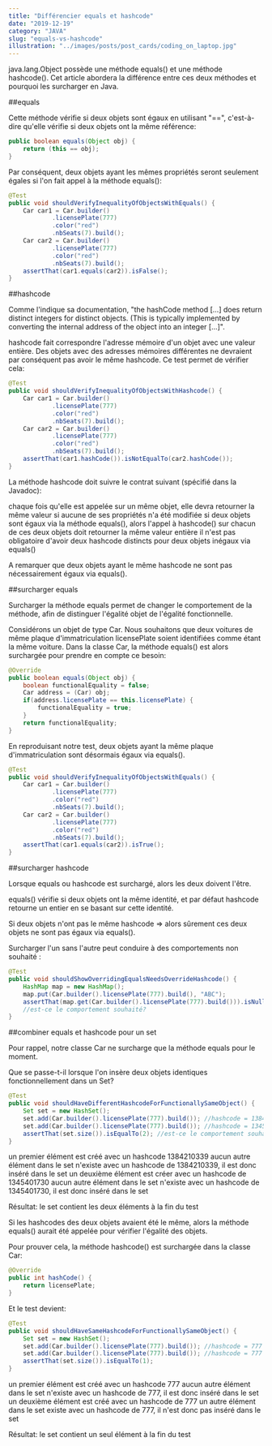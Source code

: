 ```yaml
---
title: "Différencier equals et hashcode"
date: "2019-12-19"
category: "JAVA"
slug: "equals-vs-hashcode"
illustration: "../images/posts/post_cards/coding_on_laptop.jpg"
---
```


java.lang.Object possède une méthode equals() et une méthode hashcode(). Cet article abordera la différence entre ces deux méthodes et pourquoi les surcharger en Java.

##equals

Cette méthode vérifie si deux objets sont égaux en utilisant "==", c'est-à-dire qu'elle vérifie si deux objets ont la même référence:

```java
public boolean equals(Object obj) {
    return (this == obj);
}
```

Par conséquent, deux objets ayant les mêmes propriétés seront seulement égales si l'on fait appel à la méthode equals():

```java
@Test
public void shouldVerifyInequalityOfObjectsWithEquals() {
    Car car1 = Car.builder()
            .licensePlate(777)
            .color("red")
            .nbSeats(7).build();
    Car car2 = Car.builder()
            .licensePlate(777)
            .color("red")
            .nbSeats(7).build();
    assertThat(car1.equals(car2)).isFalse();
}
```
##hashcode

Comme l'indique sa documentation, "the hashCode method [...] does return distinct integers for distinct objects. (This is typically implemented by converting the internal address of the object into an integer [...]".

hashcode fait correspondre l'adresse mémoire d'un objet avec une valeur entière. Des objets avec des adresses mémoires différentes ne devraient par conséquent pas avoir le même hashcode. Ce test permet de vérifier cela:

```java
@Test
public void shouldVerifyInequalityOfObjectsWithHashcode() {
    Car car1 = Car.builder()
            .licensePlate(777)
            .color("red")
            .nbSeats(7).build();
    Car car2 = Car.builder()
            .licensePlate(777)
            .color("red")
            .nbSeats(7).build();
    assertThat(car1.hashCode()).isNotEqualTo(car2.hashCode());
}
```

La méthode hashcode doit suivre le contrat suivant (spécifié dans la Javadoc):

chaque fois qu'elle est appelée sur un même objet, elle devra retourner la même valeur si aucune de ses propriétés n'a été modifiée
si deux objets sont égaux via la méthode equals(), alors l'appel à hashcode() sur chacun de ces deux objets doit retourner la même valeur entière
il n'est pas obligatoire d'avoir deux hashcode distincts pour deux objets inégaux via equals()

A remarquer que deux objets ayant le même hashcode ne sont pas nécessairement égaux via equals().

##surcharger equals

Surcharger la méthode equals permet de changer le comportement de la méthode, afin de distinguer l'égalité objet de l'égalité fonctionnelle.

Considérons un objet de type Car. Nous souhaitons que deux voitures de même plaque d'immatriculation licensePlate soient identifiées comme étant la même voiture. Dans la classe Car, la méthode equals() est alors surchargée pour prendre en compte ce besoin:

```java
@Override
public boolean equals(Object obj) {
    boolean functionalEquality = false;
    Car address = (Car) obj;
    if(address.licensePlate == this.licensePlate) {
        functionalEquality = true;
    }
    return functionalEquality;
}
```

En reproduisant notre test, deux objets ayant la même plaque d'immatriculation sont désormais égaux via equals().

```java
@Test
public void shouldVerifyInequalityOfObjectsWithEquals() {
    Car car1 = Car.builder()
            .licensePlate(777)
            .color("red")
            .nbSeats(7).build();
    Car car2 = Car.builder()
            .licensePlate(777)
            .color("red")
            .nbSeats(7).build();
    assertThat(car1.equals(car2)).isTrue();
}
```
##surcharger hashcode

Lorsque equals ou hashcode est surchargé, alors les deux doivent l'être.

equals() vérifie si deux objets ont la même identité, et par défaut hashcode retourne un entier en se basant sur cette identité.

Si deux objets n'ont pas le même hashcode => alors sûrement ces deux objets ne sont pas égaux via equals().

Surcharger l'un sans l'autre peut conduire à des comportements non souhaité :

```java
@Test
public void shouldShowOverridingEqualsNeedsOverrideHashcode() {
    HashMap map = new HashMap();
    map.put(Car.builder().licensePlate(777).build(), "ABC");
    assertThat(map.get(Car.builder().licensePlate(777).build())).isNull();
    //est-ce le comportement souhaité?
}
```
##combiner equals et hashcode pour un set

Pour rappel, notre classe Car ne surcharge que la méthode equals pour le moment.

Que se passe-t-il lorsque l'on insère deux objets identiques fonctionnellement dans un Set?

```java
@Test
public void shouldHaveDifferentHashcodeForFunctionallySameObject() {
    Set set = new HashSet();
    set.add(Car.builder().licensePlate(777).build()); //hashcode = 1384210339
    set.add(Car.builder().licensePlate(777).build()); //hashcode = 1345401730
    assertThat(set.size()).isEqualTo(2); //est-ce le comportement souhaité?
}
```
un premier élément est créé avec un hashcode 1384210339
aucun autre élément dans le set n'existe avec un hashcode de 1384210339, il est donc inséré dans le set
un deuxième élément est créer avec un hashcode de 1345401730
aucun autre élément dans le set n'existe avec un hashcode de 1345401730, il est donc inséré dans le set

Résultat: le set contient les deux éléments à la fin du test

Si les hashcodes des deux objets avaient été le même, alors la méthode equals() aurait été appelée pour vérifier l'égalité des objets.

Pour prouver cela, la méthode hashcode() est surchargée dans la classe Car:

```java
@Override
public int hashCode() {
    return licensePlate;
}
```

Et le test devient:

```java
@Test
public void shouldHaveSameHashcodeForFunctionallySameObject() {
    Set set = new HashSet();
    set.add(Car.builder().licensePlate(777).build()); //hashcode = 777
    set.add(Car.builder().licensePlate(777).build()); //hashcode = 777
    assertThat(set.size()).isEqualTo(1);
}
```
un premier élément est créé avec un hashcode 777
aucun autre élément dans le set n'existe avec un hashcode de 777, il est donc inséré dans le set
un deuxième élément est créé avec un hashcode de 777
un autre élément dans le set existe avec un hashcode de 777, il n'est donc pas inséré dans le set

Résultat: le set contient un seul élément à la fin du test
